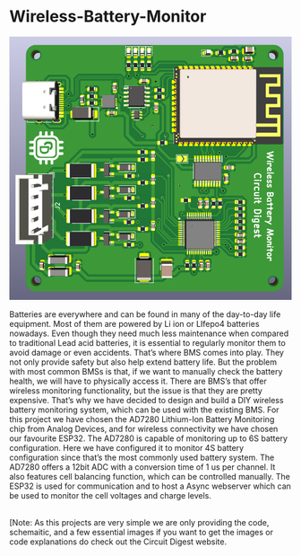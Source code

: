 # Wireless-Battery-Monitor
<img src="https://github.com/Circuit-Digest/Wireless-Battery-Monitor/blob/045d9b2cafc2a165b86609bafc7572758d66e6c8/Schematcs%20and%20PCB%20files/AD7280.png" width="" alt="alt_text" title="image_tooltip">
<br>

Batteries are everywhere and can be found in many of the day-to-day life equipment. Most of them are powered by Li ion or LIfepo4 batteries nowadays. Even though they need much less maintenance when compared to traditional Lead acid batteries, it is essential to regularly monitor them to avoid damage or even accidents. That’s where BMS comes into play. They not only provide safety but also help extend battery life. But the problem with most common BMSs is that, if we want to manually check the battery health, we will have to physically access it. There are BMS’s that offer wireless monitoring functionality, but the issue is that they are pretty expensive. That’s why we have decided to design and build a DIY wireless battery monitoring system, which can be used with the existing BMS.
For this project we have chosen the AD7280 Lithium-Ion Battery Monitoring chip from Analog Devices, and for wireless connectivity we have chosen our favourite ESP32. The AD7280 is capable of monitoring up to 6S battery configuration. Here we have configured it to monitor 4S battery configuration since that’s the most commonly used battery system. The AD7280 offers a 12bit ADC with a conversion time of 1 us per channel. It also features cell balancing function, which can be controlled manually. The ESP32 is used for communication and to host a Async webserver which can be used to monitor the cell voltages and charge levels.


<br>
[Note: As this projects are very simple we are only providing the code, schemaitic, and a few essential images if you want to get the images or code explanations do check out the Circuit Digest website.
<br>
<br>
